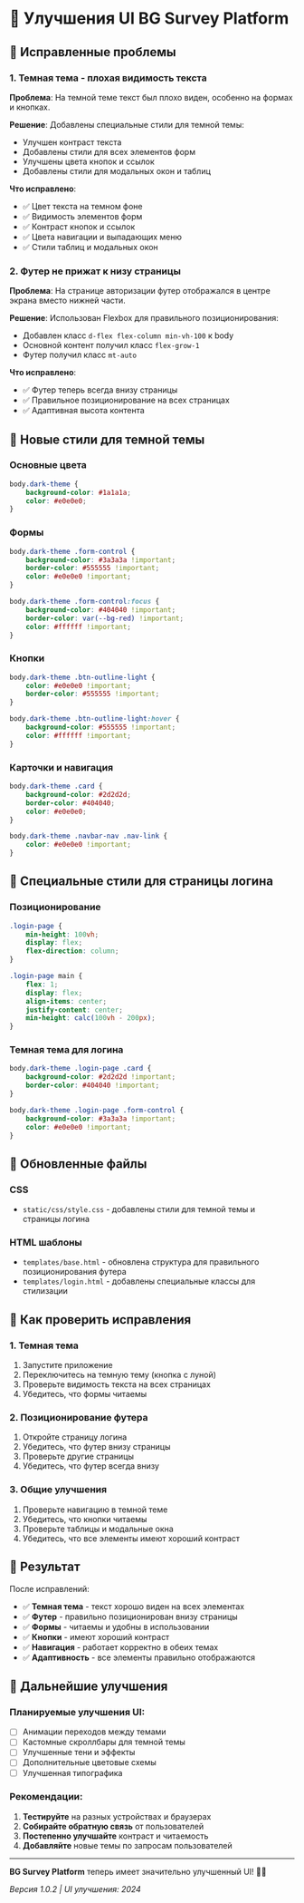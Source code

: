 # 🎨 Улучшения UI BG Survey Platform

## 🔧 Исправленные проблемы

### 1. Темная тема - плохая видимость текста

**Проблема**: На темной теме текст был плохо виден, особенно на формах и кнопках.

**Решение**: Добавлены специальные стили для темной темы:
- Улучшен контраст текста
- Добавлены стили для всех элементов форм
- Улучшены цвета кнопок и ссылок
- Добавлены стили для модальных окон и таблиц

**Что исправлено**:
- ✅ Цвет текста на темном фоне
- ✅ Видимость элементов форм
- ✅ Контраст кнопок и ссылок
- ✅ Цвета навигации и выпадающих меню
- ✅ Стили таблиц и модальных окон

### 2. Футер не прижат к низу страницы

**Проблема**: На странице авторизации футер отображался в центре экрана вместо нижней части.

**Решение**: Использован Flexbox для правильного позиционирования:
- Добавлен класс `d-flex flex-column min-vh-100` к body
- Основной контент получил класс `flex-grow-1`
- Футер получил класс `mt-auto`

**Что исправлено**:
- ✅ Футер теперь всегда внизу страницы
- ✅ Правильное позиционирование на всех страницах
- ✅ Адаптивная высота контента

## 🎨 Новые стили для темной темы

### Основные цвета
```css
body.dark-theme {
    background-color: #1a1a1a;
    color: #e0e0e0;
}
```

### Формы
```css
body.dark-theme .form-control {
    background-color: #3a3a3a !important;
    border-color: #555555 !important;
    color: #e0e0e0 !important;
}

body.dark-theme .form-control:focus {
    background-color: #404040 !important;
    border-color: var(--bg-red) !important;
    color: #ffffff !important;
}
```

### Кнопки
```css
body.dark-theme .btn-outline-light {
    color: #e0e0e0 !important;
    border-color: #555555 !important;
}

body.dark-theme .btn-outline-light:hover {
    background-color: #555555 !important;
    color: #ffffff !important;
}
```

### Карточки и навигация
```css
body.dark-theme .card {
    background-color: #2d2d2d;
    border-color: #404040;
    color: #e0e0e0;
}

body.dark-theme .navbar-nav .nav-link {
    color: #e0e0e0 !important;
}
```

## 📱 Специальные стили для страницы логина

### Позиционирование
```css
.login-page {
    min-height: 100vh;
    display: flex;
    flex-direction: column;
}

.login-page main {
    flex: 1;
    display: flex;
    align-items: center;
    justify-content: center;
    min-height: calc(100vh - 200px);
}
```

### Темная тема для логина
```css
body.dark-theme .login-page .card {
    background-color: #2d2d2d !important;
    border-color: #404040 !important;
}

body.dark-theme .login-page .form-control {
    background-color: #3a3a3a !important;
    color: #e0e0e0 !important;
}
```

## 🔄 Обновленные файлы

### CSS
- `static/css/style.css` - добавлены стили для темной темы и страницы логина

### HTML шаблоны
- `templates/base.html` - обновлена структура для правильного позиционирования футера
- `templates/login.html` - добавлены специальные классы для стилизации

## 🧪 Как проверить исправления

### 1. Темная тема
1. Запустите приложение
2. Переключитесь на темную тему (кнопка с луной)
3. Проверьте видимость текста на всех страницах
4. Убедитесь, что формы читаемы

### 2. Позиционирование футера
1. Откройте страницу логина
2. Убедитесь, что футер внизу страницы
3. Проверьте другие страницы
4. Убедитесь, что футер всегда внизу

### 3. Общие улучшения
1. Проверьте навигацию в темной теме
2. Убедитесь, что кнопки читаемы
3. Проверьте таблицы и модальные окна
4. Убедитесь, что все элементы имеют хороший контраст

## 🎯 Результат

После исправлений:

- ✅ **Темная тема** - текст хорошо виден на всех элементах
- ✅ **Футер** - правильно позиционирован внизу страницы
- ✅ **Формы** - читаемы и удобны в использовании
- ✅ **Кнопки** - имеют хороший контраст
- ✅ **Навигация** - работает корректно в обеих темах
- ✅ **Адаптивность** - все элементы правильно отображаются

## 🔮 Дальнейшие улучшения

### Планируемые улучшения UI:
- [ ] Анимации переходов между темами
- [ ] Кастомные скроллбары для темной темы
- [ ] Улучшенные тени и эффекты
- [ ] Дополнительные цветовые схемы
- [ ] Улучшенная типографика

### Рекомендации:
1. **Тестируйте** на разных устройствах и браузерах
2. **Собирайте обратную связь** от пользователей
3. **Постепенно улучшайте** контраст и читаемость
4. **Добавляйте** новые темы по запросам пользователей

---

**BG Survey Platform** теперь имеет значительно улучшенный UI! 🎨✨

*Версия 1.0.2 | UI улучшения: 2024*